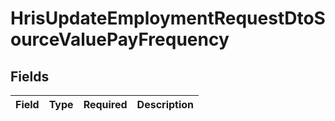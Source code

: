 # HrisUpdateEmploymentRequestDtoSourceValuePayFrequency


## Fields

| Field       | Type        | Required    | Description |
| ----------- | ----------- | ----------- | ----------- |